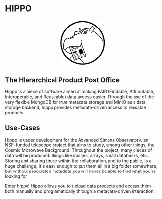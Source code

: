 HIPPO
=====

<p align="center">
<img src="hipposerve/web/static/logo.svg" style="width:30%"/>
</p>

The HIerarchical Product Post Office
------------------------------------

Hippo is a piece of software aimed at making FAIR (Findable, Attributable, Interoperable,
and Reuseable) data access easier. Through the use of the very flexible MongoDB for
_true_ metadata storage and MinIO as a data storage backend, hippo provides metadata-driven
access to reusable products.

Use-Cases
---------

Hippo is under development for the Advanced Simons Observatory, an NSF-funded telescope project
that aims to study, among other things, the Cosmic Microwave Background. Throughout the project,
many pieces of data will be produced: things like images, arrays, small databases, etc. Storing
and sharing these within the collaboration, and to the public, is a huge challenge; it's easy
enough to put them all in a big folder somewhere, but without associated metadata you will never
be able to find what you're looking for.

Enter hippo! Hippo allows you to upload data products and access them both manually and
programatically through a metadata-driven interaction.
